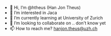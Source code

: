 - 👋 Hi, I’m @htheus (Han Jon Theus)
- 👀 I’m interested in Jaca
- 🌱 I’m currently learning at University of Zurich 
- 💞️ I’m looking to collaborate on .. don't know yet 
- 📫 How to reach me? hanjon.theus@uzh.ch

<!---
htheus/htheus is a ✨ special ✨ repository because its `README.md` (this file) appears on your GitHub profile.
You can click the Preview link to take a look at your changes.
--->
